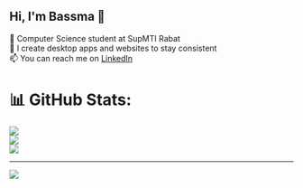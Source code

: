 ## Hi, I'm Bassma 👋

🔭 Computer Science student at SupMTI Rabat <br/>
🌱 I create desktop apps and websites to stay consistent <br/>
📫 You can reach me on [LinkedIn](https://www.linkedin.com/in/bassmahousbane/) <br/>


# 📊 GitHub Stats:
![](https://github-readme-stats.vercel.app/api?username=b24h&theme=merko&hide_border=false&include_all_commits=false&count_private=false)<br/>
![](https://nirzak-streak-stats.vercel.app/?user=b24h&theme=merko&hide_border=false)<br/>
![](https://github-readme-stats.vercel.app/api/top-langs/?username=b24h&theme=merko&hide_border=false&include_all_commits=false&count_private=false&layout=compact)

---
[![](https://visitcount.itsvg.in/api?id=b24h&icon=0&color=0)](https://visitcount.itsvg.in)

<!-- Proudly created with GPRM ( https://gprm.itsvg.in ) -->
